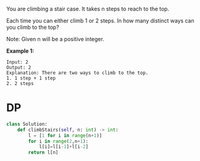 You are climbing a stair case. It takes n steps to reach to the top.

Each time you can either climb 1 or 2 steps. In how many distinct ways can you climb to the top?

Note: Given n will be a positive integer.

**Example 1:**
```
Input: 2
Output: 2
Explanation: There are two ways to climb to the top.
1. 1 step + 1 step
2. 2 steps
```
# DP
```python
class Solution:
    def climbStairs(self, n: int) -> int:
        l = [1 for i in range(n+1)]      
        for i in range(2,n+1):
            l[i]=l[i-1]+l[i-2]
        return l[n]
```